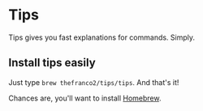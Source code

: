 # Tips
Tips gives you fast explanations for commands. Simply.

## Install tips easily
Just type `brew thefranco2/tips/tips`. And that's it!

Chances are, you'll want to install [Homebrew](https://brew.sh/).
